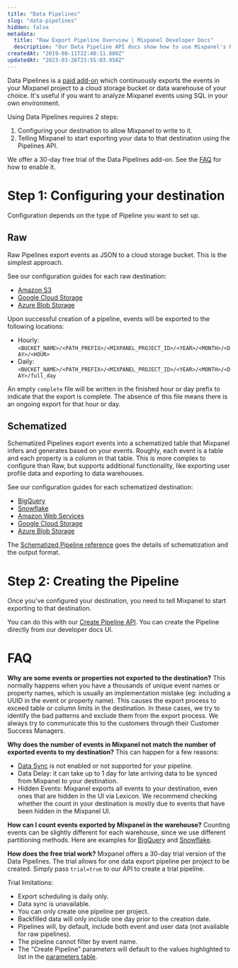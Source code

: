 ```yaml
---
title: "Data Pipelines"
slug: "data-pipelines"
hidden: false
metadata: 
  title: "Raw Export Pipeline Overview | Mixpanel Developer Docs"
  description: "Our Data Pipeline API docs show how to use Mixpanel's Raw Export Pipeline to export your unaltered Mixpanel event data into supported destination buckets."
createdAt: "2019-08-11T22:40:11.880Z"
updatedAt: "2023-03-26T23:55:03.958Z"
---
```

Data Pipelines is a [paid add-on](https://mixpanel.com/pricing) which continuously exports the events in your Mixpanel project to a cloud storage bucket or data warehouse of your choice. It's useful if you want to analyze Mixpanel events using SQL in your own environment.

Using Data Pipelines requires 2 steps:
1. Configuring your destination to allow Mixpanel to write to it.
2. Telling Mixpanel to start exporting your data to that destination using the Pipelines API.

We offer a 30-day free trial of the Data Pipelines add-on. See the [FAQ](#faq) for how to enable it.


# Step 1: Configuring your destination

Configuration depends on the type of Pipeline you want to set up.

## Raw

Raw Pipelines export events as JSON to a cloud storage bucket. This is the simplest approach.

See our configuration guides for each raw destination:
- [Amazon S3](doc:aws-raw-pipeline) 
- [Google Cloud Storage](doc:gcs-raw-pipeline)
- [Azure Blob Storage](doc:azure-raw-pipeline) 

Upon successful creation of a pipeline, events will be exported to the following locations:
- Hourly: `<BUCKET_NAME>/<PATH_PREFIX>/<MIXPANEL_PROJECT_ID>/<YEAR>/<MONTH>/<DAY>/<HOUR>`
- Daily:  `<BUCKET_NAME>/<PATH_PREFIX>/<MIXPANEL_PROJECT_ID>/<YEAR>/<MONTH>/<DAY>/full_day`

An empty `complete` file will be written in the finished hour or day prefix to indicate that the export is complete. The absence of this file means there is an ongoing export for that hour or day.


## Schematized

Schematized Pipelines export events into a schematized table that Mixpanel infers and generates based on your events. Roughly, each event is a table and each property is a column in that table. This is more complex to configure than Raw, but supports additional functionality, like exporting user profile data and exporting to data warehouses.

See our configuration guides for each schematized destination:
- [BigQuery](doc:mixpanel-bigquery-export-design) 
- [Snowflake](doc:mixpanel-snowflake-export) 
- [Amazon Web Services](doc:mixpanel-amazon-s3-export) 
- [Google Cloud Storage](doc:gcs) 
- [Azure Blob Storage](doc:azure-blob-storage) 

The [Schematized Pipeline reference](doc:schematized-export-pipeline) goes the details of schematization and the output format.

# Step 2: Creating the Pipeline

Once you’ve configured your destination, you need to tell Mixpanel to start exporting to that destination.

You can do this with our [Create Pipeline API](ref:create-warehouse-pipeline). You can create the Pipeline directly from our developer docs UI.

# FAQ

**Why are some events or properties not exported to the destination?**
This normally happens when you have a thousands of unique event names or property names, which is usually an implementation mistake (eg: including a UUID in the event or property name). This causes the export process to exceed table or column limits in the destination. In these cases, we try to identify the bad patterns and exclude them from the export process. We always try to communicate this to the customers through their Customer Success Managers.

**Why does the number of events in Mixpanel not match the number of exported events to my destination?**
This can happen for a few reasons:
- [Data Sync](doc:schematized-export-pipeline#data-sync) is not enabled or not supported for your pipeline.
- Data Delay: it can take up to 1 day for late arriving data to be synced from Mixpanel to your destination.
- Hidden Events: Mixpanel exports all events to your destination, even ones that are hidden in the UI via Lexicon. We recommend checking whether the count in your destination is mostly due to events that have been hidden in the Mixpanel UI.

**How can I count events exported by Mixpanel in the warehouse?**
Counting events can be slightly different for each warehouse, since we use different partitioning methods. Here are examples for [BigQuery](doc:mixpanel-bigquery-export-design#getting-the-number-of-events-in-each-day) and [Snowflake](doc:mixpanel-snowflake-export#getting-the-number-of-events-in-each-day).

**How does the free trial work?**
Mixpanel offers a 30-day trial version of the Data Pipelines. The trial allows for one data export pipeline per project to be created.  Simply pass `trial=true` to our API to create a trial pipeline.

Trial limitations:
* Export scheduling is daily only.
* Data sync is unavailable.
* You can only create one pipeline per project. 
* Backfilled data will only include one day prior to the creation date.
* Pipelines will, by default, include both event and user data (not available for raw pipelines).
* The pipeline cannot filter by event name.
* The “Create Pipeline” parameters will default to the values highlighted to list in the [parameters table](ref:create-pipelines#create-warehouse-pipeline).
